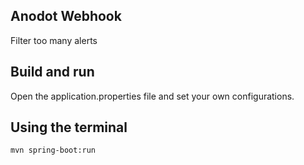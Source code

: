 ## Anodot Webhook

Filter too many alerts

## Build and run

Open the application.properties file and set your own configurations.


## Using the terminal

```
mvn spring-boot:run
```